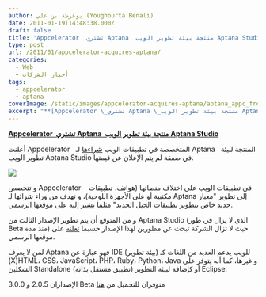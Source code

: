 ```yaml
---
author: يوغرطة بن علي (Youghourta Benali)
date: 2011-01-19T14:48:38.000Z
draft: false
title: 'Appcelerator  تشتري Aptana  منتجة بيئة تطوير الويب Aptana Studio '
type: post
url: /2011/01/appcelerator-acquires-aptana/
categories:
  - Web
  - أخبار الشركات
tags:
  - appcelerator
  - aptana
coverImage: /static/images/appcelerator-acquires-aptana/aptana_appc_frontpage_image.png
excerpt: "**[Appcelerator \_تشتري Aptana \_منتجة بيئة تطوير الويب Aptana Studio](https://www.it-scoop.com/2011/01/appcelerator-acquires-aptana/)**\n\nأعلنت Appcelerator \_\_المتخصصة في تطبيقات الويب [شراءها](http://www.appcelerator.com/appcelerator-acquires-aptana/) لـ Aptana \_\_المنتجة لبيئة تطوير الويب Aptana Studio في صفقة لم يتم الإعلان عن قيمتها.\n\n\n\nو تتخصص Appcelerator \_\_\_في تطبيقات الويب على اختلاف منصاتها (هواتف، تطبيقات"
---
```

**[Appcelerator  تشتري Aptana  منتجة بيئة تطوير الويب Aptana Studio](https://www.it-scoop.com/2011/01/appcelerator-acquires-aptana/)**

أعلنت Appcelerator   المتخصصة في تطبيقات الويب [شراءها](http://www.appcelerator.com/appcelerator-acquires-aptana/) لـ Aptana   المنتجة لبيئة تطوير الويب Aptana Studio في صفقة لم يتم الإعلان عن قيمتها.

![](/static/images/appcelerator-acquires-aptana/aptana_appc_frontpage_image.png)

و تتخصص Appcelerator    في تطبيقات الويب على اختلاف منصاتها (هواتف، تطبيقات مكتبية أو على الأجهزة اللوحية)، و تهدف من وراء شرائها لـ Aptana إلى تطوير "معيار جديد خاص بتطوير تطبيقات الجيل الجديد" مثلما [تشير](http://www.appcelerator.com/appcelerator-acquires-aptana/) إليه على موقعها الرسمي.

و من المتوقع أن يتم تطوير الإصدار الثالث من Aptana Studio (الذي لا يزال في طور Beta منذ مدة) حيث لا تزال الشركة تبحث عن مطورين لهذا الإصدار حسبما [تعلنه](http://www.aptana.com/) على موقعها الرسمي.

لمن لا يعرف Aptana فهو عبارة عن IDE (بيئة تطوير) للويب يدعم العديد من اللغات كـ (X)HTML، CSS، JavaScript، PHP، Ruby، Python، Java و غيرها، كما أنه يتوفر على الشكلين Standalone (تطبيق مستقل بذاته) أو كإضافة لبيئة التطوير Eclipse.

الإصداران 2.0.5 و 3.0.0 Beta متوفران للتحميل من [هنا](http://www.aptana.com/)
